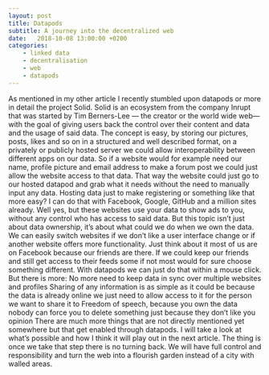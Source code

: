 ```yaml
---
layout: post
title: Datapods
subtitle: A journey into the decentralized web
date:   2018-10-08 13:00:00 +0200
categories: 
    - linked data
    - decentralisation
    - web
    - datapods
---
```

As mentioned in my other article I recently stumbled upon datapods or more in detail the project Solid. Solid is an ecosystem from the company Inrupt that was started by Tim Berners-Lee — the creator or the world wide web— with the goal of giving users back the control over their content and data and the usage of said data.
The concept is easy, by storing our pictures, posts, likes and so on in a structured and well described format, on a privately or publicly hosted server we could allow interoperability between different apps on our data. So if a website would for example need our name, profile picture and email address to make a forum post we could just allow the website access to that data. That way the website could just go to our hosted datapod and grab what it needs without the need to manually input any data.
Hosting data just to make registering or something like that more easy? I can do that with Facebook, Google, GitHub and a million sites already. Well yes, but these websites use your data to show ads to you, without any control who has access to said data. But this topic isn’t just about data ownership, it’s about what could we do when we own the data. We can easily switch websites if we don’t like a user interface change or if another website offers more functionality. Just think about it most of us are on Facebook because our friends are there. If we could keep our friends and still get access to their feeds some if not most would for sure choose something different. With datapods we can just do that within a mouse click.
But there is more:
No more need to keep data in sync over multiple websites and profiles
Sharing of any information is as simple as it could be because the data is already online we just need to allow access to it for the person we want to share it to
Freedom of speech, because you own the data nobody can force you to delete something just because they don’t like you opinion
There are much more things that are not directly mentioned yet somewhere but that get enabled through datapods. I will take a look at what’s possible and how I think it will play out in the next article.
The thing is once we take that step there is no turning back. We will have full control and responsibility and turn the web into a flourish garden instead of a city with walled areas.